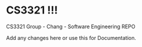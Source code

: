 # CS3321 !!!
CS3321 Group - Chang - Software Engineering REPO

Add any changes here or use this for Documentation.
